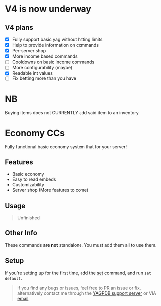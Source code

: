 # V4 is now underway

## V4 plans
- [X] Fully support basic yag without hitting limits
- [X] Help to provide information on commands
- [X] Per-server shop
- [X] More income based commands
- [ ] Cooldowns on basic income commands
- [ ] More configurability (maybe)
- [X] Readable int values
- [ ] Fix betting more than you have

# NB
Buying items does not CURRENTLY add said item to an inventory
# Economy CCs
Fully functional basic economy system that for your server!

## Features
- Basic economy
- Easy to read embeds
- Customizability
- Server shop (More features to come)

## Usage

> Unfinished

## Other Info
These commands **are not** standalone. You must add them all to use them.

## Setup
If you're setting up for the first time, add the [set](https://github.com/ranger-4297/yagpdb-ccs/blob/main/Economy/V3/Settings/Set.cc.go) command, and run `set default`.


<blockquote>If you find any bugs or issues, feel free to PR an issue or fix, alternatively contact me through the <a href="https://discord.gg/4uY54rw">YAGPDB support server</a> or VIA <a href="mailto:a.rhyker@gmail.com">email</a></blockquote>